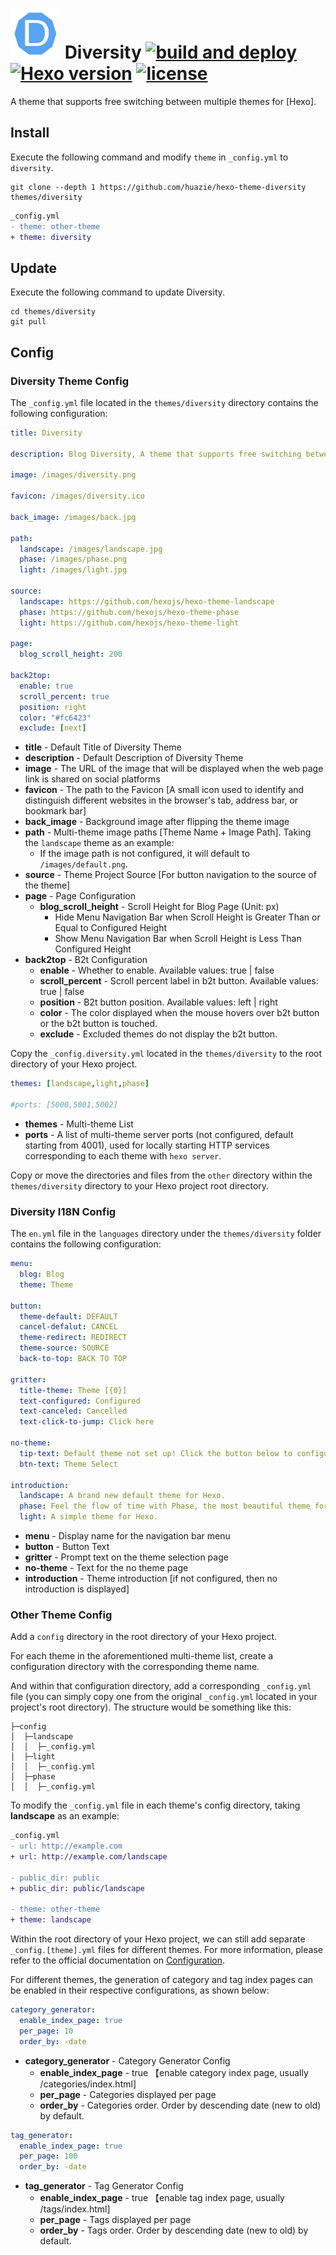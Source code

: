 # <img src="source/images/diversity.png" width="80" height="80"> Diversity [![build and deploy](https://img.shields.io/github/actions/workflow/status/huazie/huazie.github.io/pages.yml?branch=main&label=build%20and%20deploy&logo=github)](https://github.com/huazie/huazie.github.io/actions/workflows/pages.yml) [![Hexo version](https://img.shields.io/badge/hexo-%3E=5.3.0-blue?style=flat-square&logo=hexo)](https://hexo.io) [![license](https://img.shields.io/badge/license-MIT-orange)](https://github.com/huazie/hexo-theme-diversity/blob/main/LICENSE)
A theme that supports free switching between multiple themes for [Hexo].

## Install

Execute the following command and modify `theme` in `_config.yml` to `diversity`.

```
git clone --depth 1 https://github.com/huazie/hexo-theme-diversity themes/diversity
```

``` diff
_config.yml
- theme: other-theme
+ theme: diversity
```

## Update

Execute the following command to update Diversity.

```
cd themes/diversity
git pull
```

## Config

### Diversity Theme Config

The `_config.yml` file located in the `themes/diversity` directory contains the following configuration:

```yml
title: Diversity

description: Blog Diversity, A theme that supports free switching between multiple themes for [Hexo].

image: /images/diversity.png

favicon: /images/diversity.ico

back_image: /images/back.jpg

path:
  landscape: /images/landscape.jpg
  phase: /images/phase.png
  light: /images/light.jpg

source:
  landscape: https://github.com/hexojs/hexo-theme-landscape
  phase: https://github.com/hexojs/hexo-theme-phase
  light: https://github.com/hexojs/hexo-theme-light

page:
  blog_scroll_height: 200

back2top:
  enable: true
  scroll_percent: true
  position: right
  color: "#fc6423"
  exclude: [next]
```

- **title** - Default Title of Diversity Theme
- **description** - Default Description of Diversity Theme
- **image** - The URL of the image that will be displayed when the web page link is shared on social platforms
- **favicon** - The path to the Favicon [A small icon used to identify and distinguish different websites in the browser's tab, address bar, or bookmark bar]
- **back_image** - Background image after flipping the theme image
- **path** - Multi-theme image paths [Theme Name + Image Path]. Taking the `landscape` theme as an example:
  - If the image path is not configured, it will default to `/images/default.png`.
- **source** - Theme Project Source [For button navigation to the source of the theme]
- **page** - Page Configuration
  - **blog_scroll_height** - Scroll Height for Blog Page (Unit: px)
    - Hide Menu Navigation Bar when Scroll Height is Greater Than or Equal to Configured Height
    - Show Menu Navigation Bar when Scroll Height is Less Than Configured Height
- **back2top** - B2t Configuration
  - **enable** - Whether to enable. Available values: true | false
  - **scroll_percent** - Scroll percent label in b2t button. Available values: true | false
  - **position** - B2t button position. Available values: left | right
  - **color** - The color displayed when the mouse hovers over b2t button or the b2t button is touched.
  - **exclude** - Excluded themes do not display the b2t button.

Copy the `_config.diversity.yml` located in the `themes/diversity` to the root directory of your Hexo project.

```yml
themes: [landscape,light,phase]

#ports: [5000,5001,5002]
```

- **themes** - Multi-theme List
- **ports** - A list of multi-theme server ports (not configured, default starting from 4001), used for locally starting HTTP services corresponding to each theme with `hexo server`.

Copy or move the directories and files from the `other` directory within the `themes/diversity` directory to your Hexo project root directory.

### Diversity I18N Config

The `en.yml` file in the `languages` directory under the `themes/diversity` folder contains the following configuration:

```yml
menu:
  blog: Blog
  theme: Theme

button:
  theme-default: DEFAULT
  cancel-defalut: CANCEL
  theme-redirect: REDIRECT
  theme-source: SOURCE
  back-to-top: BACK TO TOP

gritter:
  title-theme: Theme [{0}]
  text-configured: Configured
  text-canceled: Cancelled
  text-click-to-jump: Click here

no-theme:
  tip-text: Default theme not set up! Click the button below to configure now.
  btn-text: Theme Select

introduction:
  landscape: A brand new default theme for Hexo.
  phase: Feel the flow of time with Phase, the most beautiful theme for Hexo.
  light: A simple theme for Hexo.
```

- **menu** - Display name for the navigation bar menu
- **button** - Button Text
- **gritter** - Prompt text on the theme selection page
- **no-theme** - Text for the no theme page
- **introduction** - Theme introduction [if not configured, then no introduction is displayed]

### Other Theme Config

Add a `config` directory in the root directory of your Hexo project. 

For each theme in the aforementioned multi-theme list, create a configuration directory with the corresponding theme name.

And within that configuration directory, add a corresponding `_config.yml` file (you can simply copy one from the original `_config.yml` located in your project's root directory). The structure would be something like this:

```pre
├─config
│  ├─landscape
│  │  ├─_config.yml
│  ├─light
│  │  ├─_config.yml
│  ├─phase
│  │  ├─_config.yml
```

To modify the `_config.yml` file in each theme's config directory, taking **landscape** as an example:

``` diff
_config.yml
- url: http://example.com
+ url: http://example.com/landscape

- public_dir: public
+ public_dir: public/landscape

- theme: other-theme
+ theme: landscape
```

Within the root directory of your Hexo project, we can still add separate `_config.[theme].yml` files for different themes. For more information, please refer to the official documentation on [Configuration](https://hexo.io/zh-cn/docs/configuration).

For different themes, the generation of category and tag index pages can be enabled in their respective configurations, as shown below:
```yml
category_generator:
  enable_index_page: true
  per_page: 10
  order_by: -date
```

- **category_generator** - Category Generator Config
  - **enable_index_page** - true 【enable category index page, usually /categories/index.html]
  - **per_page** - Categories displayed per page
  - **order_by** - Categories order. Order by descending date (new to old) by default.

```yml
tag_generator:
  enable_index_page: true
  per_page: 100
  order_by: -date
```

- **tag_generator** - Tag Generator Config
  - **enable_index_page** - true 【enable tag index page, usually /tags/index.html]
  - **per_page** - Tags displayed per page
  - **order_by** - Tags order. Order by descending date (new to old) by default.